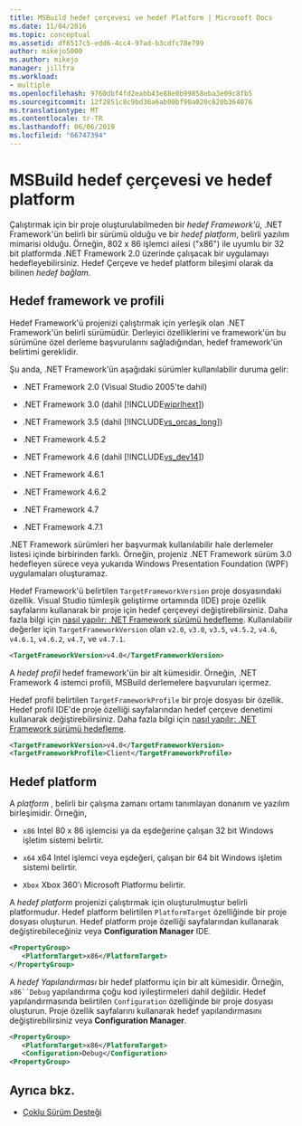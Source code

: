 ```yaml
---
title: MSBuild hedef çerçevesi ve hedef Platform | Microsoft Docs
ms.date: 11/04/2016
ms.topic: conceptual
ms.assetid: df6517c5-edd6-4cc4-97ad-b3cdfc78e799
author: mikejo5000
ms.author: mikejo
manager: jillfra
ms.workload:
- multiple
ms.openlocfilehash: 9760dbf4fd2eabb43e88e0b99858eba3e09c8fb5
ms.sourcegitcommit: 12f2851c8c9bd36a6ab00bf90a020c620b364076
ms.translationtype: MT
ms.contentlocale: tr-TR
ms.lasthandoff: 06/06/2019
ms.locfileid: "66747394"
---
```

# <a name="msbuild-target-framework-and-target-platform"></a>MSBuild hedef çerçevesi ve hedef platform
Çalıştırmak için bir proje oluşturulabilmeden bir *hedef Framework'ü*, .NET Framework'ün belirli bir sürümü olduğu ve bir *hedef platform*, belirli yazılım mimarisi olduğu.  Örneğin, 802 x 86 işlemci ailesi ("x86") ile uyumlu bir 32 bit platformda .NET Framework 2.0 üzerinde çalışacak bir uygulamayı hedefleyebilirsiniz. Hedef Çerçeve ve hedef platform bileşimi olarak da bilinen *hedef bağlam*.

## <a name="target-framework-and-profile"></a>Hedef framework ve profili
 Hedef Framework'ü projenizi çalıştırmak için yerleşik olan .NET Framework'ün belirli sürümüdür. Derleyici özelliklerini ve framework'ün bu sürümüne özel derleme başvurularını sağladığından, hedef framework'ün belirtimi gereklidir.

 Şu anda, .NET Framework'ün aşağıdaki sürümler kullanılabilir duruma gelir:

- .NET Framework 2.0 (Visual Studio 2005'te dahil)

- .NET Framework 3.0 (dahil [!INCLUDE[wiprlhext](../debugger/includes/wiprlhext_md.md)])

- .NET Framework 3.5 (dahil [!INCLUDE[vs_orcas_long](../debugger/includes/vs_orcas_long_md.md)])

- .NET Framework 4.5.2

- .NET Framework 4.6 (dahil [!INCLUDE[vs_dev14](../misc/includes/vs_dev14_md.md)])

- .NET Framework 4.6.1

- .NET Framework 4.6.2

- .NET Framework 4.7

- .NET Framework 4.7.1

.NET Framework sürümleri her başvurmak kullanılabilir hale derlemeler listesi içinde birbirinden farklı. Örneğin, projeniz .NET Framework sürüm 3.0 hedefleyen sürece veya yukarıda Windows Presentation Foundation (WPF) uygulamaları oluşturamaz.

Hedef Framework'ü belirtilen `TargetFrameworkVersion` proje dosyasındaki özellik. Visual Studio tümleşik geliştirme ortamında (IDE) proje özellik sayfalarını kullanarak bir proje için hedef çerçeveyi değiştirebilirsiniz. Daha fazla bilgi için [nasıl yapılır: .NET Framework sürümü hedefleme](../ide/how-to-target-a-version-of-the-dotnet-framework.md). Kullanılabilir değerler için `TargetFrameworkVersion` olan `v2.0`, `v3.0`, `v3.5`, `v4.5.2`, `v4.6`, `v4.6.1`, `v4.6.2`, `v4.7`, ve `v4.7.1`.

```xml
<TargetFrameworkVersion>v4.0</TargetFrameworkVersion>
```

 A *hedef profil* hedef framework'ün bir alt kümesidir. Örneğin, .NET Framework 4 istemci profili, MSBuild derlemelere başvuruları içermez.

 Hedef profil belirtilen `TargetFrameworkProfile` bir proje dosyası bir özellik. Hedef profil IDE'de proje özelliği sayfalarından hedef çerçeve denetimi kullanarak değiştirebilirsiniz. Daha fazla bilgi için [nasıl yapılır: .NET Framework sürümü hedefleme](../ide/how-to-target-a-version-of-the-dotnet-framework.md).

```xml
<TargetFrameworkVersion>v4.0</TargetFrameworkVersion>
<TargetFrameworkProfile>Client</TargetFrameworkProfile>
```

## <a name="target-platform"></a>Hedef platform
 A *platform* , belirli bir çalışma zamanı ortamı tanımlayan donanım ve yazılım birleşimidir. Örneğin,

- `x86` Intel 80 x 86 işlemcisi ya da eşdeğerine çalışan 32 bit Windows işletim sistemi belirtir.

- `x64` x64 Intel işlemci veya eşdeğeri, çalışan bir 64 bit Windows işletim sistemi belirtir.

- `Xbox` Xbox 360'ı Microsoft Platformu belirtir.

A *hedef platform* projenizi çalıştırmak için oluşturulmuştur belirli platformudur. Hedef platform belirtilen `PlatformTarget` özelliğinde bir proje dosyası oluşturun. Hedef platform proje özelliği sayfalarından kullanarak değiştirebileceğiniz veya **Configuration Manager** IDE.

```xml
<PropertyGroup>
   <PlatformTarget>x86</PlatformTarget>
</PropertyGroup>

```

A *hedef Yapılandırması* bir hedef platformu için bir alt kümesidir. Örneğin, `x86``Debug` yapılandırma çoğu kod iyileştirmeleri dahil değildir. Hedef yapılandırmasında belirtilen `Configuration` özelliğinde bir proje dosyası oluşturun. Proje özellik sayfalarını kullanarak hedef yapılandırmasını değiştirebilirsiniz veya **Configuration Manager**.

```xml
<PropertyGroup>
   <PlatformTarget>x86</PlatformTarget>
   <Configuration>Debug</Configuration>
<PropertyGroup>

```

## <a name="see-also"></a>Ayrıca bkz.
- [Çoklu Sürüm Desteği](../msbuild/msbuild-multitargeting-overview.md)
